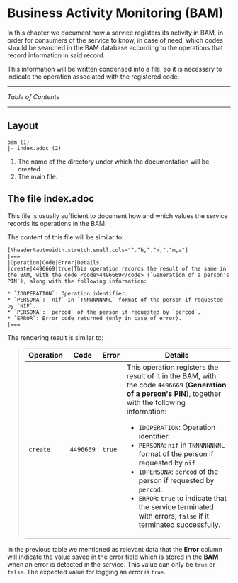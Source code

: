 <!--
  #%L
  AMTEGA WsdlIT Maven Plugin
  %%
  Copyright (C) 2021 - 2022 Axencia para a Modernización Tecnolóxica de Galicia (AMTEGA) - Xunta de Galicia
  %%
  This file is part of "wsdlit".
  
  "wsdlit" is free software: you can redistribute it and/or modify
  it under the terms of:
  European Union Public License, either Version 1.2 or – as soon
  they will be approved by the European Commission - subsequent versions of
  the EUPL;
  
  "wsdlit" is distributed in the hope that it will be useful,
  but WITHOUT ANY WARRANTY; without even the implied warranty of
  MERCHANTABILITY or FITNESS FOR A PARTICULAR PURPOSE. See the
  European Union Public License for more details.
  
  You may obtain a copy of tce European Union Public Licence at:
  http://joinup.ec.europa.eu/software/page/eupl/licence-eupl
  #L%
  -->

# Business Activity Monitoring (BAM)

In this chapter we document how a service registers its activity in BAM,
in order for consumers of the service to know, in case of need,
which codes should be searched in the BAM database according to the operations that record information in said record.

This information will be written condensed into a file,
so it is necessary to indicate the operation associated with the registered code.

---
*Table of Contents*
<!-- MACRO{toc} -->
---

## Layout

```
bam (1)
|- index.adoc (2)
```

1. The name of the directory under which the documentation will be created.
2. The main file.

## The file index.adoc

This file is usually sufficient to document how and which values the service records its operations in the BAM.

The content of this file will be similar to:

```asciidoc
[%header%autowidth.stretch.small,cols="^.^h,^.^m,^.^m,a"]
|===
|Operation|Code|Error|Details
|create|4496669|true|This operation records the result of the same in the BAM, with the code <code>4496669</code> (`Generation of a person's PIN`), along with the following information:

* `IDOPERATION`: Operation identifier.
* `PERSONA`: `nif` in `TNNNNNNNNL` format of the person if requested by `NIF`.
* `PERSONA`: `percod` of the person if requested by `percod`.
* `ERROR`: Error code returned (only in case of error).
|===
```

The rendering result is similar to:

<blockquote>
<table>
     <head>
         <tr>
             <th>Operation</th>
             <th>Code</th>
             <th>Error</th>
             <th>Details</th>
         </tr>
     </head>
     <tbody>
         <tr>
              <td><code>create</code></td>
              <td><code>4496669</code></td>
              <td><code>true</code></td>
              <td>This operation registers the result of it in the BAM, with the code <code>4496669</code> (<b>Generation of a person's PIN</b>),
together with the following information:

<ul>
     <li><code>IDOPERATION</code>: Operation identifier.</li>
     <li><code>PERSONA</code>: <code>nif</code> in <code>TNNNNNNNNL</code> format of the person if requested by <code>nif</code></li>
     <li><code>IDPERSONA</code>: <code>percod</code> of the person if requested by <code>percod</code>.</li>
     <li><code>ERROR</code>: <code>true</code> to indicate that the service terminated with errors, <code>false</code> if it terminated successfully.</li>
</ul>
              </td>
         </tr>
     </tbody>
</table>
</blockquote>

In the previous table we mentioned as relevant data that the **Error** column will indicate the value saved in the error field
which is stored in the **BAM** when an error is detected in the service.
This value can only be `true` or `false`.
The expected value for logging an error is `true`.